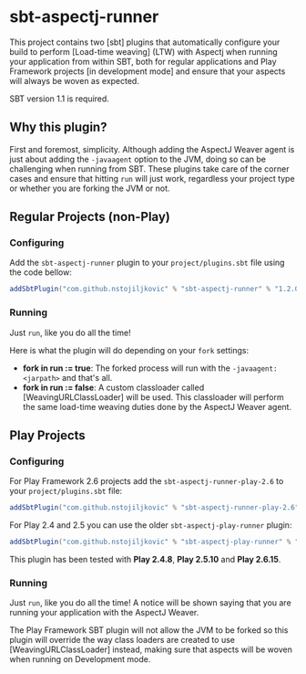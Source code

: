 sbt-aspectj-runner
=========

This project contains two [sbt] plugins that automatically configure your build to perform [Load-time weaving] \(LTW\)
with Aspectj when running your application from within SBT, both for regular applications and Play Framework projects
[in development mode] and ensure that your aspects will always be woven as expected.

SBT version 1.1 is required.

## Why this plugin?

First and foremost, simplicity. Although adding the AspectJ Weaver agent is just about adding the `-javaagent` option
to the JVM, doing so can be challenging when running from SBT. These plugins take care of the corner cases and ensure
that hitting `run` will just work, regardless your project type or whether you are forking the JVM or not.

## Regular Projects (non-Play)

### Configuring

Add the `sbt-aspectj-runner` plugin to your `project/plugins.sbt` file using the code bellow:

```scala
addSbtPlugin("com.github.nstojiljkovic" % "sbt-aspectj-runner" % "1.2.0")
```

### Running

Just `run`, like you do all the time!

Here is what the plugin will do depending on your `fork` settings:
* **fork in run := true**: The forked process will run with the `-javaagent:<jarpath>` and that's all.
* **fork in run := false**: A custom classloader called [WeavingURLClassLoader] will be used. This classloader will
  perform the same load-time weaving duties done by the AspectJ Weaver agent.


## Play Projects

### Configuring

For Play Framework 2.6 projects add the `sbt-aspectj-runner-play-2.6` to your `project/plugins.sbt` file:

```scala
addSbtPlugin("com.github.nstojiljkovic" % "sbt-aspectj-runner-play-2.6" % "1.2.0")

```

For Play 2.4 and 2.5 you can use the older `sbt-aspectj-play-runner` plugin:

```scala
addSbtPlugin("com.github.nstojiljkovic" % "sbt-aspectj-play-runner" % "1.2.0")

```

This plugin has been tested with **Play 2.4.8**, **Play 2.5.10** and **Play 2.6.15**.

### Running

Just `run`, like you do all the time! A notice will be shown saying that you are running your application with the
AspectJ Weaver.

The Play Framework SBT plugin will not allow the JVM to be forked so this plugin will override the way class loaders are
created to use [WeavingURLClassLoader] instead, making sure that aspects will be woven when running on Development mode.
